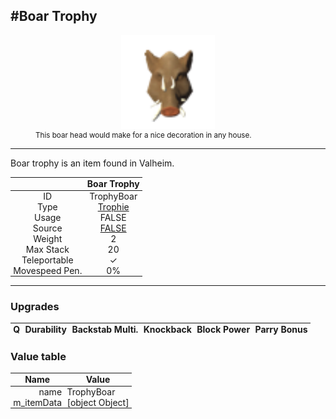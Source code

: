 <meta property="og:title" content="Boar Trophy - MoreValheim" /><meta property="og:type" content="website" /><meta property="og:image" content="/assets/boar_trophy.png" /><meta property="og:description" content="Boar Trophy is an item found in Valheim." /><meta name="theme-color" content="#546D78"><meta name="twitter:card" content="summary_large_image">
#Boar Trophy
-------------
<style>img {width:20px;}.tb {width:150px;display: block;margin-left: auto;margin-right: auto;}</style>

<style>.md-typeset table:not([class]) th:not([align]) {min-width:unset!important;}</style>
<style>td{padding:0em 0.3em!important;text-align:center!important;border-left:.05rem solid var(--md-default-fg-color--lightest)}</style>

<style>th{padding:0.1em 0.3em!important;text-align:center!important;font-weight:bold}</style>

<style>pre{text-align:right!important}</style>
<style>table tr td:first-child {border-left: 0;};</style>

<figure><img src="/assets/boar_trophy.png" class="tb" /><figcaption><small>This boar head would make for a nice decoration in any house.</small></figcaption></figure>

-------------

Boar trophy is an item found in Valheim.

|        | Boar Trophy              |
| ----------- | ------------------------------------ |
| ID |TrophyBoar
| Type | [Trophie](../../types/trophie)
| Usage | FALSE<br>
| Source | [FALSE](../../items/false)
| Weight | 2 |
| Max Stack | 20 |
| Teleportable | ✓
| Movespeed Pen. | 0%


-------------

### Upgrades
| Q | Durability | Backstab Multi. | Knockback | Block Power | Parry Bonus
| - | - | - | - | - | - 


### Value table
| Name | Value
| - | - |
| <div style="text-align:right">name</div> | <div style="text-align:left">TrophyBoar</div> | 
| <div style="text-align:right">m_itemData</div> | <div style="text-align:left">[object Object]</div> | 